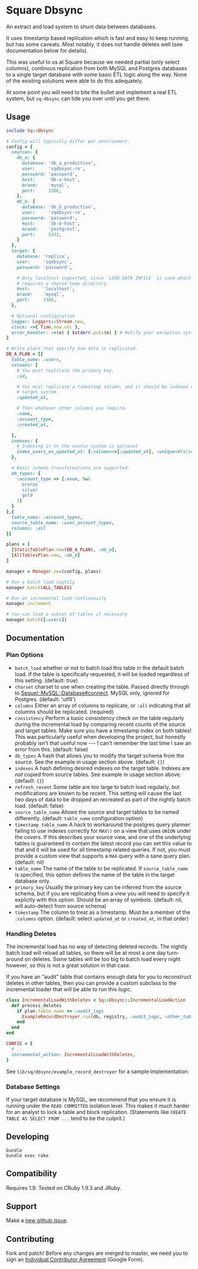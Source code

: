 Square Dbsync
=============

An extract and load system to shunt data between databases.

It uses timestamp based replication which is fast and easy to keep running,
but has some caveats. Most notably, it does not handle deletes well (see
documentation below for details).

This was useful to us at Square because we needed partial (only select
columns), continous replication from both MySQL and Postgres databases to a
single target database with some basic ETL logic along the way. None of the
existing solutions were able to do this adequately.

At some point you will need to bite the bullet and implement a real ETL system,
but `sq-dbsync` can tide you over until you get there.

Usage
-----

``` Ruby
include Sq::Dbsync

# Config will typically differ per environment.
config = {
  sources: {
    db_a: {
      database: 'db_a_production',
      user:     'sqdbsync-ro',
      password: 'password',
      host:     'db-a-host',
      brand:    'mysql',
      port:     3306,
    },
    db_b: {
      database: 'db_b_production',
      user:     'sqdbsync-ro',
      password: 'password',
      host:     'db-b-host',
      brand:    'postgresl',
      port:     5432,
    }
  },
  target: {
    database: 'replica',
    user:     'sqdbsync',
    password: 'password',

    # Only localhost supported, since `LOAD DATA INFILE` is used which
    # requires a shared temp directory.
    host:     'localhost',
    brand:    'mysql',
    port:     3306,
  },

  # Optional configuration
  logger: Loggers::Stream.new,
  clock: ->{ Time.now.utc },
  error_handler: ->(e) { $stderr.puts(e) } # Notify your exception system
}

# Write plans that specify how data is replicated.
DB_A_PLAN = [{
  table_name: :users,
  columns: [
    # You must replicate the primary key.
    :id,

    # You must replicate a timestamp column, and it should be indexed on the
    # target system.
    :updated_at,

    # Then whatever other columns you require.
    :name,
    :account_type,
    :created_at,

  ],
  indexes: {
    # Indexing it on the source system is optional
    index_users_on_updated_at: {:columns=>[:updated_at], :unique=>false},
  },

  # Basic schema transformations are supported.
  db_types: {
    :account_type => [:enum, %w(
      bronze
      silver
      gold
    )]
  }
},{
  table_name: :account_types,
  source_table_name: :user_account_types,
  columns: :all
}]

plans = [
  [StaticTablePlan.new(DB_A_PLAN), :db_a],
  [AllTablesPlan.new, :db_b]
]

manager = Manager.new(config, plans)

# Run a batch load nightly
manager.batch(ALL_TABLES)

# Run an incremental load continuously
manager.increment

# You can load a subset of tables if necessary
manager.batch([:users])
```

Documentation
-------------

### Plan Options

* `batch_load` whether or not to batch load this table in the default batch
  load. If the table is specifically requested, it will be loaded regardless of
  this setting. (default: true)
* `charset` charset to use when creating the table. Passed directly through to
  [Sequel::MySQL::Database#connect](http://sequel.rubyforge.org/rdoc-adapters/classes/Sequel/MySQL/Database.html).
  MySQL only, ignored for Postgres. (default: 'utf8')
* `columns` Either an array of columns to replicate, or `:all` indicating that
  all columns should be replicated. (required)
* `consistency` Perform a basic consistency check on the table regularly during
  the incremental load by comparing recent counts of the source and target
  tables. Make sure you have a timestamp index on both tables! This was
  particularly useful when developing the project, but honestly probably isn't
  that useful now --- I can't remember the last time I saw an error from this.
  (default: false)
* `db_types` A hash that allows you to modify the target schema from the
  source. See the example in usage section above. (default: `{}`)
* `indexes` A hash defining desired indexes on the target table. Indexes are
  *not* copied from source tables. See example in usage section above.
  (default: `{}`)
* `refresh_recent` Some table are too large to batch load regularly, but
  modifications are known to be recent. This setting will cause the last two
  days of data to be dropped an recreated as part of the nightly batch load.
  (default: false)
* `source_table_name` Allows the source and target tables to be named
  differently. (default: `table_name` configuration option)
* `timestamp_table_name` A hack to workaround the postgres query planner
  failing to use indexes correctly for `MAX()` on a view that uses `UNION`
  under the covers. If this describes your source view, and one of the
  underlying tables is guaranteed to contain the latest record you can set this
  value to that and it will be used for all timestamp related queries. If not,
  you must provide a custom view that supports a `MAX` query with a sane query
  plan. (default: nil)
* `table_name` The name of the table to be replicated. If `source_table_name`
  is specified, this option defines the name of the table in the target
  database only.
* `primary_key` Usually the primary key can be inferred from the source schema,
  but if you are replicating from a view you will need to specify it explictly
  with this option. Should be an array of symbols. (default: nil, will
  auto-detect from source schema)
* `timestamp` The column to treat as a timestamp. Must be a member of the
  `:columns` option. (default: select `updated_at` or `created_at`, in that
  order)

### Handling Deletes

The incremental load has no way of detecting deleted records. The nightly batch
load will reload all tables, so there will be at most a one day turn-around on
deletes. Some tables will be too big to batch load every night however, so this
is not a great solution in that case.

If you have an "audit" table that contains enough data for you to reconstruct
deletes in other tables, then you can provide a custom subclass to the
incremental loader that will be able to run this logic.

``` ruby
class IncrementalLoadWithDeletes < Sq::Dbsync::IncrementalLoadAction
  def process_deletes
    if plan.table_name == :audit_logs
      ExampleRecordDestroyer.run(db, registry, :audit_logs, :other_table)
    end
  end
end

CONFIG = {
  # ...
  incremental_action: IncrementalLoadWithDeletes,
}
```

See `lib/sq/dbsync/example_record_destroyer` for a sample implementation.

### Database Settings

If your target database is MySQL, we recommend that you ensure it is running
under the `READ COMMITTED` isolation level. This makes it much harder for an
analyst to lock a table and block replication. (Statements like `CREATE TABLE
AS SELECT FROM ...` tend to be the culprit.)

Developing
----------

    bundle
    bundle exec rake

Compatibility
-------------

Requires 1.9. Tested on CRuby 1.9.3 and JRuby.

## Support

Make a [new github issue](https://github.com/square/sq-dbsync/issues/new).

## Contributing

Fork and patch! Before any changes are merged to master, we need you to sign an
[Individual Contributor
Agreement](https://spreadsheets.google.com/a/squareup.com/spreadsheet/viewform?formkey=dDViT2xzUHAwRkI3X3k5Z0lQM091OGc6MQ&ndplr=1)
(Google Form).
